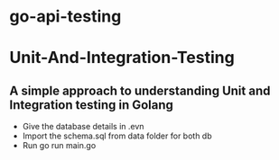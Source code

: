 # go-api-testing

# Unit-And-Integration-Testing
## A simple approach to understanding Unit and Integration testing in Golang

* Give the database details in .evn
* Import the schema.sql from data folder for both db
* Run go run main.go
